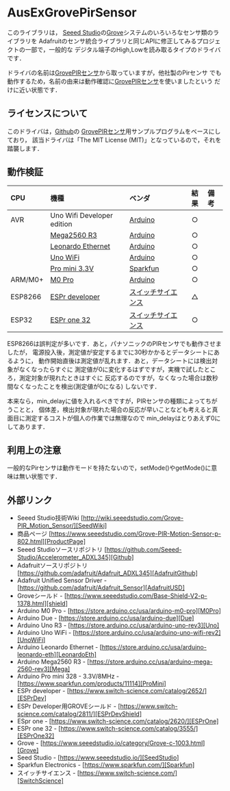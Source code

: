 # AusExGrovePirSensor

このライブラリは，
[Seeed Studio][SeedStudio]の[Grove][Grove]システムのいろいろなセンサ類のライブラリを
Adafruitのセンサ統合ライブラリと同じAPIに修正してみるプロジェクトの一部で，一般的な
デジタル端子のHigh,Lowを読み取るタイプのドライバです．

ドライバの名前は[GrovePIRセンサ][ProductPage]から取っていますが，他社製のPirセンサ
でも動作するため，名前の由来は動作確認に[GrovePIRセンサ][ProductPage]を使いましたという
だけに近い状態です．

## ライセンスについて

このドライバは，[Github][GitHub]の
[GrovePIRセンサ][ProductPage]用サンプルプログラムをベースにしており，
該当ドライバは「The MIT License (MIT)」となっているので，それを踏襲します．


## 動作検証

|CPU| 機種 |ベンダ| 結果 | 備考 |
| :--- | :--- | :--- | :---: | :--- |
|AVR| Uno Wifi Developer edition  |[Arduino][Arduino]| ○ |  |
|       | [Mega2560 R3][Mega] |[Arduino][Arduino] | ○ |  |
|       | [Leonardo Ethernet][LeonardoEth] |[Arduino][Arduino] | ○ | |
|       | [Uno WiFi][UnoWiFi] |[Arduino][Arduino] | ○ | |
|       | [Pro mini 3.3V][ProMini] | [Sparkfun][Sparkfun] | ○ | |
| ARM/M0+ | [M0 Pro][M0Pro] |[Arduino][Arduino]| ○ ||
|ESP8266| [ESPr developer][ESPrDev]| [スイッチサイエンス][SwitchScience]| △ | |
|ESP32 |[ESPr one 32][ESPrOne32] | [スイッチサイエンス][SwitchScience] | ○ |　|

ESP8266は誤判定が多いです．あと，パナソニックのPIRセンサでも動作させましたが，
電源投入後，測定値が安定するまでに30秒かかるとデータシートにあるように，
動作開始直後は測定値が乱れます．あと，データシートには検出対象がなくなったらすぐに
測定値が0に変化するはずですが，実機で試したところ，測定対象が現れたときはすぐに
反応するのですが，なくなった場合は数秒間なくなったことを検出(測定値が0になる)
しないです．

本来なら，min_delayに値を入れるべきですが，PIRセンサの種類によってちがうことと，
個体差，検出対象が現れた場合の反応が早いことなども考えると真面目に測定するコストが個人の作業では無理なので
min_delayはとりあえず0にしてあります．

## 利用上の注意
一般的なPirセンサは動作モードを持たないので，setMode()やgetMode()に意味は無い状態です．

## 外部リンク

- Seeed Studio技術Wiki [http://wiki.seeedstudio.com/Grove-PIR_Motion_Sensor/][SeedWiki]
- 商品ページ [https://www.seeedstudio.com/Grove-PIR-Motion-Sensor-p-802.html][ProductPage]
- Seeed Studioソースリポジトリ [https://github.com/Seeed-Studio/Accelerometer_ADXL345][Github]
- Adafruitソースリポジトリ [https://github.com/adafruit/Adafruit_ADXL345][AdafruitGithub]
- Adafruit Unified Sensor Driver - [https://github.com/adafruit/Adafruit_Sensor][AdafruitUSD]
- Groveシールド - [https://www.seeedstudio.com/Base-Shield-V2-p-1378.html][shield]
- Arduino M0 Pro - [https://store.arduino.cc/usa/arduino-m0-pro][M0Pro]
- Arduino Due - [https://store.arduino.cc/usa/arduino-due][Due]
- Arduino Uno R3 - [https://store.arduino.cc/usa/arduino-uno-rev3][Uno]
- Arduino Uno WiFi - [https://store.arduino.cc/usa/arduino-uno-wifi-rev2][UnoWiFi]
- Arduino Leonardo Ethernet - [https://store.arduino.cc/usa/arduino-leonardo-eth][LeonardoEth]
- Arduino Mega2560 R3 - [https://store.arduino.cc/usa/arduino-mega-2560-rev3][Mega]
- Arduino Pro mini 328 - 3.3V/8MHz - [https://www.sparkfun.com/products/11114][ProMini]
- ESPr developer - [https://www.switch-science.com/catalog/2652/][ESPrDev]
- ESPr Developer用GROVEシールド - [https://www.switch-science.com/catalog/2811/][ESPrDevShield]
- ESpr one - [https://www.switch-science.com/catalog/2620/][ESPrOne]
- ESPr one 32 - [https://www.switch-science.com/catalog/3555/][ESPrOne32]
- Grove - [https://www.seeedstudio.io/category/Grove-c-1003.html][Grove]
- Seed Studio - [https://www.seeedstudio.io/][SeedStudio]
- Sparkfun Electronics - [https://www.sparkfun.com/][Sparkfun]
- スイッチサイエンス - [https://www.switch-science.com/][SwitchScience]


[Grove]:https://www.seeedstudio.io/category/Grove-c-1003.html
[SeedStudio]:https://www.seeedstudio.io/
[Adafruit]:https://www.adafruit.com/
[ProductPage]:https://www.seeedstudio.com/Grove-Dust-Sensor-p-1050.html
[SeedWiki]:http://wiki.seeedstudio.com/Grove-3-Axis_Digital_Accelerometer-16g/
[GitHub]:https://github.com/Seeed-Studio/PIR_Motion_Sensor
[AdafruitGithub]:https://github.com/adafruit/Adafruit_ADXL345
[AdafruitUSD]:https://github.com/adafruit/Adafruit_Sensor
[shield]:https://www.seeedstudio.com/Base-Shield-V2-p-1378.html
[M0Pro]:https://store.arduino.cc/usa/arduino-m0-pro
[Due]:https://store.arduino.cc/usa/arduino-due
[Uno]:https://store.arduino.cc/usa/arduino-uno-rev3
[UnoWiFi]:https://store.arduino.cc/usa/arduino-uno-wifi-rev2
[Mega]:https://store.arduino.cc/usa/arduino-mega-2560-rev3
[LeonardoEth]:https://store.arduino.cc/usa/arduino-leonardo-eth
[ProMini]:https://www.sparkfun.com/products/11114
[ESPrDev]:https://www.switch-science.com/catalog/2652/
[ESPrDevShield]:https://www.switch-science.com/catalog/2811
[ESPrOne]:https://www.switch-science.com/catalog/2620/
[ESPrOne32]:https://www.switch-science.com/catalog/3555/
[Grove]:https://www.seeedstudio.io/category/Grove-c-1003.html
[SeedStudio]:https://www.seeedstudio.io/
[Arduino]:http://https://www.arduino.cc/
[Sparkfun]:https://www.sparkfun.com/
[SwitchScience]:https://www.switch-science.com/